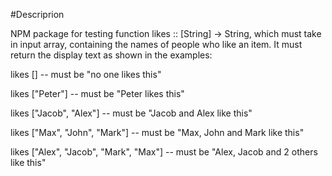 #Descriprion

NPM package for testing function likes :: [String] -> String, which must take in input array, containing the names of people who like an item. It must return the display text as shown in the examples:

likes [] -- must be "no one likes this"

likes ["Peter"] -- must be "Peter likes this"

likes ["Jacob", "Alex"] -- must be "Jacob and Alex like this"

likes ["Max", "John", "Mark"] -- must be "Max, John and Mark like this"

likes ["Alex", "Jacob", "Mark", "Max"] -- must be "Alex, Jacob and 2 others like this"